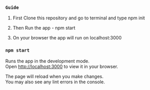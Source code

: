### `Guide`

1. First Clone this repository and go to terminal and type npm init

2. Then Run the app - npm start

3. On your browser the app will run on localhost:3000


### `npm start`

Runs the app in the development mode.\
Open [http://localhost:3000](http://localhost:3000) to view it in your browser.

The page will reload when you make changes.\
You may also see any lint errors in the console.




